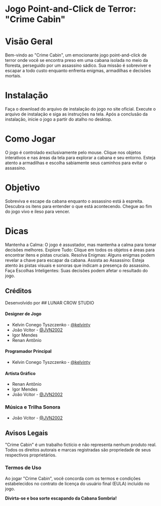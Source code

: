 # Jogo Point-and-Click de Terror: "Crime Cabin"

# Visão Geral

Bem-vindo ao "Crime Cabin", um emocionante jogo point-and-click de terror onde você se encontra preso em uma cabana isolada no meio da floresta, perseguido por um assassino sádico. Sua missão é sobreviver e escapar a todo custo enquanto enfrenta enigmas, armadilhas e decisões mortais.

# Instalação

Faça o download do arquivo de instalação do jogo no site oficial.
Execute o arquivo de instalação e siga as instruções na tela.
Após a conclusão da instalação, inicie o jogo a partir do atalho no desktop.

# Como Jogar

O jogo é controlado exclusivamente pelo mouse.
Clique nos objetos interativos e nas áreas da tela para explorar a cabana e seu entorno.
Esteja atento a armadilhas e escolha sabiamente seus caminhos para evitar o assassino.

# Objetivo

Sobreviva e escape da cabana enquanto o assassino está à espreita.
Descubra os itens para entender o que está acontecendo.
Chegue ao fim do jogo vivo e ileso para vencer.

# Dicas

Mantenha a Calma: O jogo é assustador, mas mantenha a calma para tomar decisões melhores.
Explore Tudo: Clique em todos os objetos e áreas para encontrar itens e pistas cruciais.
Resolva Enigmas: Alguns enigmas podem revelar a chave para escapar da cabana.
Assista ao Assassino: Esteja atento às pistas visuais e sonoras que indicam a presença do assassino.
Faça Escolhas Inteligentes: Suas decisões podem afetar o resultado do jogo.

## Créditos

Desenvolvido por ## LUNAR CROW STUDIO

#### Designer de Jogo
- Kelvin Conego Tyszczenko - [@kelvinty](https://github.com/kelvinty)
- João Vcitor - [@JVN2002](https://github.com/JVN2002)
- Igor Mendes 
- Renan Antônio
  
#### Programador Principal
- Kelvin Conego Tyszczenko - [@kelvinty](https://github.com/kelvinty)

#### Artista Gráfico
- Renan Antônio
- Igor Mendes 
- João Vcitor - [@JVN2002](https://github.com/JVN2002)

### Música e Trilha Sonora
- João Vcitor - [@JVN2002](https://github.com/JVN2002)

## Avisos Legais

"Crime Cabin" é um trabalho fictício e não representa nenhum produto real.
Todos os direitos autorais e marcas registradas são propriedade de seus respectivos proprietários.

### Termos de Uso
Ao jogar "Crime Cabin", você concorda com os termos e condições estabelecidos no contrato de licença do usuário final (EULA) incluído no jogo.

**Divirta-se e boa sorte escapando da Cabana Sombria!**
